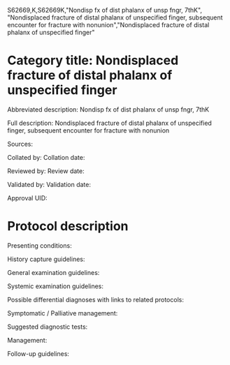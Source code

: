 S62669,K,S62669K,"Nondisp fx of dist phalanx of unsp fngr, 7thK", "Nondisplaced fracture of distal phalanx of unspecified finger, subsequent encounter for fracture with nonunion","Nondisplaced fracture of distal phalanx of unspecified finger"
# Category title: Nondisplaced fracture of distal phalanx of unspecified finger

Abbreviated description: Nondisp fx of dist phalanx of unsp fngr, 7thK

Full description: Nondisplaced fracture of distal phalanx of unspecified finger, subsequent encounter for fracture with nonunion

Sources:

Collated by:
Collation date:

Reviewed by:
Review date:

Validated by:
Validation date:

Approval UID:

# Protocol description

Presenting conditions:

History capture guidelines:

General examination guidelines:

Systemic examination guidelines:

Possible differential diagnoses with links to related protocols:

Symptomatic / Palliative management:

Suggested diagnostic tests:

Management:

Follow-up guidelines:
